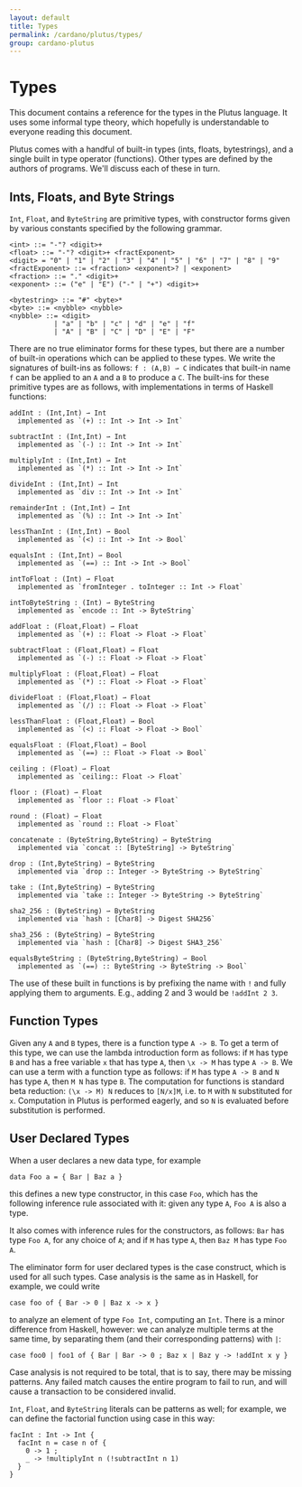 ```yaml
---
layout: default
title: Types
permalink: /cardano/plutus/types/
group: cardano-plutus
---
```

[//]: # (Reviewed at e74b95fd7e04b43c03198dbed0f8599d53df5235)

# Types

This document contains a reference for the types in the Plutus language. It uses some informal type theory, which hopefully is understandable to everyone reading this document.

Plutus comes with a handful of built-in types (ints, floats, bytestrings),
and a single built in type operator (functions). Other types are defined by the
authors of programs. We'll discuss each of these in turn.

## Ints, Floats, and Byte Strings

`Int`, `Float`, and `ByteString` are primitive types, with constructor forms
given by various constants specified by the following grammar.

~~~
<int> ::= "-"? <digit>+
<float> ::= "-"? <digit>+ <fractExponent>
<digit> = "0" | "1" | "2" | "3" | "4" | "5" | "6" | "7" | "8" | "9"
<fractExponent> ::= <fraction> <exponent>? | <exponent>
<fraction> ::= "." <digit>+
<exponent> ::= ("e" | "E") ("-" | "+") <digit>+

<bytestring> ::= "#" <byte>*
<byte> ::= <nybble> <nybble>
<nybble> ::= <digit>
           | "a" | "b" | "c" | "d" | "e" | "f"
           | "A" | "B" | "C" | "D" | "E" | "F"
~~~

There are no true eliminator forms for these types, but there are a number of
built-in operations which can be applied to these types. We write the signatures of built-ins as follows: `f : (A,B) ⇀ C` indicates that built-in name `f` can be applied to an `A` and a `B` to produce a `C`. The built-ins for these primitive types are as follows, with implementations in terms of Haskell functions:

~~~
addInt : (Int,Int) ⇀ Int
  implemented as `(+) :: Int -> Int -> Int`

subtractInt : (Int,Int) ⇀ Int
  implemented as `(-) :: Int -> Int -> Int`

multiplyInt : (Int,Int) ⇀ Int
  implemented as `(*) :: Int -> Int -> Int`

divideInt : (Int,Int) ⇀ Int
  implemented as `div :: Int -> Int -> Int`

remainderInt : (Int,Int) ⇀ Int
  implemented as `(%) :: Int -> Int -> Int`

lessThanInt : (Int,Int) ⇀ Bool
  implemented as `(<) :: Int -> Int -> Bool`

equalsInt : (Int,Int) ⇀ Bool
  implemented as `(==) :: Int -> Int -> Bool`

intToFloat : (Int) ⇀ Float
  implemented as `fromInteger . toInteger :: Int -> Float`

intToByteString : (Int) ⇀ ByteString
  implemented as `encode :: Int -> ByteString`

addFloat : (Float,Float) ⇀ Float
  implemented as `(+) :: Float -> Float -> Float`

subtractFloat : (Float,Float) ⇀ Float
  implemented as `(-) :: Float -> Float -> Float`

multiplyFloat : (Float,Float) ⇀ Float
  implemented as `(*) :: Float -> Float -> Float`

divideFloat : (Float,Float) ⇀ Float
  implemented as `(/) :: Float -> Float -> Float`

lessThanFloat : (Float,Float) ⇀ Bool
  implemented as `(<) :: Float -> Float -> Bool`

equalsFloat : (Float,Float) ⇀ Bool
  implemented as `(==) :: Float -> Float -> Bool`

ceiling : (Float) ⇀ Float
  implemented as `ceiling:: Float -> Float`

floor : (Float) ⇀ Float
  implemented as `floor :: Float -> Float`

round : (Float) ⇀ Float
  implemented as `round :: Float -> Float`

concatenate : (ByteString,ByteString) ⇀ ByteString
  implemented via `concat :: [ByteString] -> ByteString`

drop : (Int,ByteString) ⇀ ByteString
  implemented via `drop :: Integer -> ByteString -> ByteString`

take : (Int,ByteString) ⇀ ByteString
  implemented via `take :: Integer -> ByteString -> ByteString`

sha2_256 : (ByteString) ⇀ ByteString
  implemented via `hash : [Char8] -> Digest SHA256`

sha3_256 : (ByteString) ⇀ ByteString
  implemented via `hash : [Char8] -> Digest SHA3_256`

equalsByteString : (ByteString,ByteString) ⇀ Bool
  implemented as `(==) :: ByteString -> ByteString -> Bool`
~~~

The use of these built in functions is by prefixing the name with `!` and fully
applying them to arguments. E.g., adding 2 and 3 would be `!addInt 2 3`.

## Function Types

Given any `A` and `B` types, there is a function type `A -> B`. To get a term
of this type, we can use the lambda introduction form as follows: if `M` has
type `B` and has a free variable `x` that has type `A`, then `\x -> M` has type
`A -> B`. We can use a term with a function type as follows: if `M` has type
`A -> B` and `N` has type `A`, then `M N` has type `B`. The computation for
functions is standard beta reduction: `(\x -> M) N` reduces to `[N/x]M`, i.e.
to `M` with `N` substituted for `x`. Computation in Plutus is performed eagerly, and so `N` is evaluated before substitution is performed.

## User Declared Types

When a user declares a new data type, for example

~~~
data Foo a = { Bar | Baz a }
~~~

this defines a new type constructor, in this case `Foo`, which has the following inference rule associated with it: given any type `A`, `Foo A` is also a type.

It also comes with inference rules for the constructors, as follows: `Bar` has
type `Foo A`, for any choice of `A`; and if `M` has type `A`, then `Baz M` has
type `Foo A`.

The eliminator form for user declared types is the case construct, which is used for all such types. Case analysis is the same as in Haskell, for example, we could write

~~~
case foo of { Bar -> 0 | Baz x -> x }
~~~

to analyze an element of type `Foo Int`, computing an `Int`. There is a minor
difference from Haskell, however: we can analyze multiple terms at the
same time, by separating them (and their corresponding patterns) with `|`:

~~~
case foo0 | foo1 of { Bar | Bar -> 0 ; Baz x | Baz y -> !addInt x y }
~~~

Case analysis is not required to be total, that is to say, there may be missing
patterns. Any failed match causes the entire program to fail to run, and will
cause a transaction to be considered invalid.

`Int`, `Float`, and `ByteString` literals can be patterns as well; for example, we can define the factorial function using case in this way:

~~~
facInt : Int -> Int {
  facInt n = case n of {
    0 -> 1 ;
    _ -> !multiplyInt n (!subtractInt n 1)
  }
}
~~~
